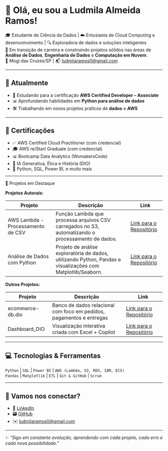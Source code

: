 
# 👋 Olá, eu sou a Ludmila Almeida Ramos!

🎓 Estudante de Ciência de Dados | ☁️ Entusiasta de Cloud Computing e desenvomvimento | 🔍 Exploradora de dados e soluções inteligentes  
🌱 Em transição de carreira e construindo projetos sólidos nas áreas de **Análise de Dados**, **Engenharia de Dados** e **Computação em Nuvem**.  
📍 Mogi das Cruzes/SP | 📬 ludmilaramos0@gmail.com

---

## 🚀 Atualmente

- 🔧 Estudando para a certificação **AWS Certified Developer – Associate**
- 📊 Aprofundando habilidades em **Python para análise de dados**
- 🛠️ Trabalhando em novos projetos práticos de **dados** e **AWS**

---

## 💼 Certificações

- ✅ AWS Certified Cloud Practitioner (com credencial)
- 🎓 AWS re/Start Graduate  (com credencial)
- 📊 Bootcamp Data Analytics (WomakersCode)
- 🤖 IA Generativa, Ética e História (DIO)
- 🧠 Python, SQL, Power BI, e muito mais

---

🧩 Projetos em Destaque

**Projetos Autorais:**

| Projeto                                    | Descrição                                                                                           | Link                                                                                      |
|--------------------------------------------|-----------------------------------------------------------------------------------------------------|-------------------------------------------------------------------------------------------|
| AWS Lambda - Processamento de CSV          | Função Lambda que processa arquivos CSV carregados no S3, automatizando o processamento de dados.   | [Link para o Repositório](https://github.com/LudmilaRamos/aws-lambda-processamento)      |
| Análise de Dados com Python                | Projeto de análise exploratória de dados, utilizando Python, Pandas e visualizações com Matplotlib/Seaborn. | [Link para o Repositório](https://github.com/LudmilaRamos/analise-dados-python)          |

**Outros Projetos:**

| Projeto                                    | Descrição                                                                                           | Link                                                                                      |
|--------------------------------------------|-----------------------------------------------------------------------------------------------------|-------------------------------------------------------------------------------------------|
| ecommerce-db.dio                           | Banco de dados relacional com foco em pedidos, pagamentos e entregas                                | [Link para o Repositório](https://github.com/LudmilaRamos/ecommerce-db.dio)              |
| Dashboard_DIO                              | Visualização interativa criada com Excel + Copilot                                                  | [Link para o Repositório](https://github.com/LudmilaRamos/Dashboard_DIO)                 |



---

## 💻 Tecnologias & Ferramentas

`Python` | `SQL` | `Power BI` | `AWS (Lambda, S3, RDS, IAM, ECS)`  
`Pandas` | `Matplotlib` | `ETL` | `Git & GitHub` | `Scrum`

---

## 🤝 Vamos nos conectar?

- 💼 [LinkedIn](https://www.linkedin.com/in/ludmila-almeida-ramos)
- 🗃️ [GitHub](https://github.com/LudmilaRamos)
- ✉️ ludmilaramos0@gmail.com

---

✨ *"Sigo em constante evolução, aprendendo com cada projeto, cada erro e cada nova possibilidade."*

